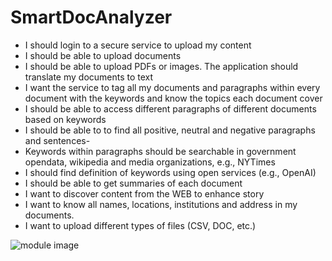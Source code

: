 # SmartDocAnalyzer

- I should login to a secure service to upload my content
- I should be able to upload documents
- I should be able to upload PDFs or images.  The application should translate my documents to text
- I want the service to tag all my documents and paragraphs within every document with the keywords and know the topics each document cover
- I should be able to access different paragraphs of different documents based on keywords
- I should be able to to find all positive, neutral and negative paragraphs and sentences- 
- Keywords within paragraphs should be searchable in government opendata, wikipedia and media organizations, e.g., NYTimes
- I should find definition of keywords using open services (e.g., OpenAI)
- I should be able to get summaries of each document
- I want to discover content from the WEB to enhance story
- I want to know all names, locations, institutions and address in my documents.
- I want to upload different types of files (CSV, DOC, etc.)

![module image](C:\Users\ruben\Software_Principles\SmartDocAnalyzer\images\modules.png)

